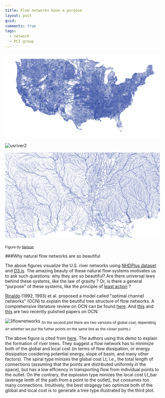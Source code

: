 ```yaml
---
title: Flow networks have a purpose
layout: post
guid:
comments: true
tags:
  - network
  - PCI group
---
```



![usriver1](/media/files/2014-05-28-Flow-networks-has-a-purpose/usriver1.png)

![usriver2](/media/files/2014-05-28-Flow-networks-has-a-purpose/usriver2.png)

![usriver2](/media/files/2014-05-28-Flow-networks-has-a-purpose/usriver3.png)

<sub>Figure by [Nelson](http://www.somebits.com/weblog/tech/vector-tile-river-map.html)</sub>


###Why natural flow networks are so beautiful

The above figures visualize the U.S. river networks using [NHDPlus dataset](http://www.horizon-systems.com/nhdplus/) and [D3.js](http://www.somebits.com/rivers/rivers-d3.html). The amazing beauty of these natural flow systems motivates us to 
ask such questions: why they are so beautiful? Are there universal laws behind these systems, like the law of gravity ?
Or, is there a general "purpose" of these systems, like the principle of [least action](http://en.wikipedia.org/wiki/Principle_of_least_action) ?

[Rinaldo](http://www.image.unipd.it/a.rinaldo/allegati/Minimum_energy.pdf) (1992, 1993) et al. proposed a model called "optimal channel networks" (OCN) to explain the beutiful tree structure of flow networks. A comprehensive literature review on OCN can be found [here](http://abouthydrology.blogspot.com/2012/09/my-past-research-on-evolution-of-river.html). And [this](http://www.pnas.org/content/110/48/19295.abstract) and [this](http://www.pnas.org/content/early/2014/01/31/1322700111) are two recently pulished papers on OCN. 

![3flownetworks](/media/files/2014-05-28-Flow-networks-has-a-purpose/3flownetworks.png)
<sub>(In the second plot there are two versions of global cost, depending on whether we put the futher points on the same line as the closer points.)</sub>

The above figure is cited from [here](http://onlinelibrary.wiley.com/doi/10.1029/91WR03034/abstract). The authors using this demo to 
explain the formation of river trees. They suggest a flow network has to minimize both of the global and local cost (in terms of flow dissipation, or energy dissipation cosidering potential energy, slope of basin, and many other factors). The spiral type minizes the global cost Lt, i.e., the total length of connections (assuming that the points are distributed uniformly in the space), but has a low effciency in transporting flow from individual points to the outlet. On the contrary, the explosion type minizes the local cost Lt_bar (average lenth of the path from a point to the outlet), but consumes too many connections. Intuitively, the best stragegy two optimize both of the global and local cost is to generate a tree type illustrated by the third plot.  
